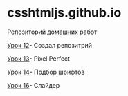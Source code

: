 # csshtmljs.github.io
Репозиторий домашних работ 

[Урок 12](https://csshtmljs.github.io/lesson_12/ "Описание")- Создал репозитрий

[Урок 13](https://csshtmljs.github.io/lesson_13/ "Описание")- Pixel Perfect

[Урок 14](https://csshtmljs.github.io/lesson_14/ "Описание")- Подбор шрифтов

[Урок 16](https://csshtmljs.github.io/lesson_16/ "Описание")- Слайдер
